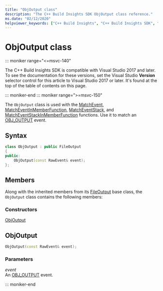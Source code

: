 ```yaml
---
title: "ObjOutput class"
description: "The C++ Build Insights SDK ObjOutput class reference."
ms.date: "02/12/2020"
helpviewer_keywords: ["C++ Build Insights", "C++ Build Insights SDK", "ObjOutput", "throughput analysis", "build time analysis", "vcperf.exe"]
---
```

# ObjOutput class

::: moniker range="<=msvc-140"

The C++ Build Insights SDK is compatible with Visual Studio 2017 and later. To see the documentation for these versions, set the Visual Studio **Version** selector control for this article to Visual Studio 2017 or later. It's found at the top of the table of contents on this page.

::: moniker-end
::: moniker range=">=msvc-150"

The `ObjOutput` class is used with the [MatchEvent](../functions/match-event.md), [MatchEventInMemberFunction](../functions/match-event-in-member-function.md), [MatchEventStack](../functions/match-event-stack.md), and [MatchEventStackInMemberFunction](../functions/match-event-stack-in-member-function.md) functions. Use it to match an [OBJ_OUTPUT](../event-table.md#obj-output) event.

## Syntax

```cpp
class ObjOutput : public FileOutput
{
public:
    ObjOutput(const RawEvent& event);
};
```

## Members

Along with the inherited members from its [FileOutput](file-output.md) base class, the `ObjOutput` class contains the following members:

### Constructors

[ObjOutput](#obj-output)

## <a name="obj-output"></a> ObjOutput

```cpp
ObjOutput(const RawEvent& event);
```

### Parameters

*event*\
An [OBJ_OUTPUT](../event-table.md#obj-output) event.

::: moniker-end
